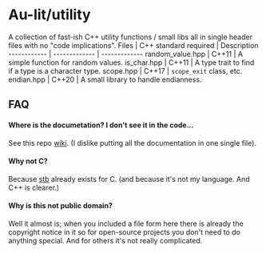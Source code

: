 # Au-lit/utility
A collection of fast-ish C++ utility functions / small libs all in single header files with no "code implications".
Files | C++ standard required | Description
------------ | ------------- | -------------
random_value.hpp | C++11 | A simple function for random values.
is_char.hpp | C++11 | A type trait to find if a type is a character type.
scope.hpp | C++17 | `scope_exit` class, etc.
endian.hpp | C++20 | A small library to handle endianness.

## FAQ
#### Where is the documetation? I don't see it in the code...
See this repo [wiki](https://github.com/Au-lit/utility-functions/wiki). (I dislike putting all the documentation in one single file).
#### Why not C?
Because [stb](https://github.com/nothings/stb) already exists for C. (and because it's not my language. And C++ is clearer.)
#### Why is this not public domain?
Well it almost is; when you included a file form here there is already the copyright notice in it so for open-source projects you don't need to do anything special.
And for others it's not really complicated.
